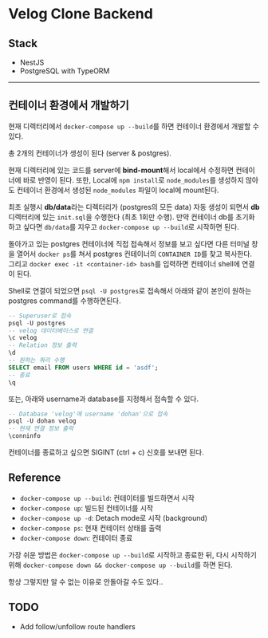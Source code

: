 # Velog Clone Backend

## Stack

- NestJS
- PostgreSQL with TypeORM

---

## 컨테이너 환경에서 개발하기

현재 디렉터리에서 `docker-compose up --build`를 하면 컨테이너 환경에서 개발할 수 있다.

총 2개의 컨테이너가 생성이 된다 (server & postgres).

현재 디렉터리에 있는 코드를 server에 **bind-mount**해서 local에서 수정하면 컨테이너에 바로 반영이 된다. 또한, Local에 `npm install`로 `node_modules`를 생성하지 않아도 컨테이너 환경에서 생성된 `node_modules` 파일이 local에 mount된다.

최초 실행시 **db/data**라는 디렉터리가 (postgres의 모든 data) 자동 생성이 되면서 **db** 디렉터리에 있는 `init.sql`을 수행한다 (최초 1회만 수행). 만약 컨테이너 db를 초기화하고 싶다면 `db/data`를 지우고 `docker-compose up --build`로 시작하면 된다.

돌아가고 있는 postgres 컨테이너에 직접 접속해서 정보를 보고 싶다면 다른 터미널 창을 열어서 `docker ps`를 쳐서 postgres 컨테이너의 `CONTAINER ID`를 찾고 복사한다. 그리고 `docker exec -it <container-id> bash`를 입력하면 컨테이너 shell에 연결이 된다.

Shell로 연결이 되었으면 `psql -U postgres`로 접속해서 아래와 같이 본인이 원하는 postgres command를 수행하면된다.

```sql
-- Superuser로 접속
psql -U postgres
-- velog 데이터베이스로 연결
\c velog
-- Relation 정보 출력
\d
-- 원하는 쿼리 수행
SELECT email FROM users WHERE id = 'asdf';
-- 종료
\q
```

또는, 아래와 username과 database를 지정해서 접속할 수 있다.

```sql
-- Database 'velog'에 username 'dohan'으로 접속
psql -U dohan velog
-- 현재 연결 정보 출력
\conninfo
```

컨테이너를 종료하고 싶으면 SIGINT (ctrl + c) 신호를 보내면 된다.

## Reference

- `docker-compose up --build`: 컨테이터를 빌드하면서 시작
- `docker-compose up`: 빌드된 컨테이너를 시작
- `docker-compose up -d`: Detach mode로 시작 (background)
- `docker-compose ps`: 현재 컨테이터 상태를 출력
- `docker-compose down`: 컨테이터 종료

가장 쉬운 방법은 `docker-compose up --build`로 시작하고 종료한 뒤, 다시 시작하기 위해 `docker-compose down && docker-compose up --build`를 하면 된다.

항상 그렇지만 알 수 없는 이유로 안돌아갈 수도 있다..

## TODO

- Add follow/unfollow route handlers
